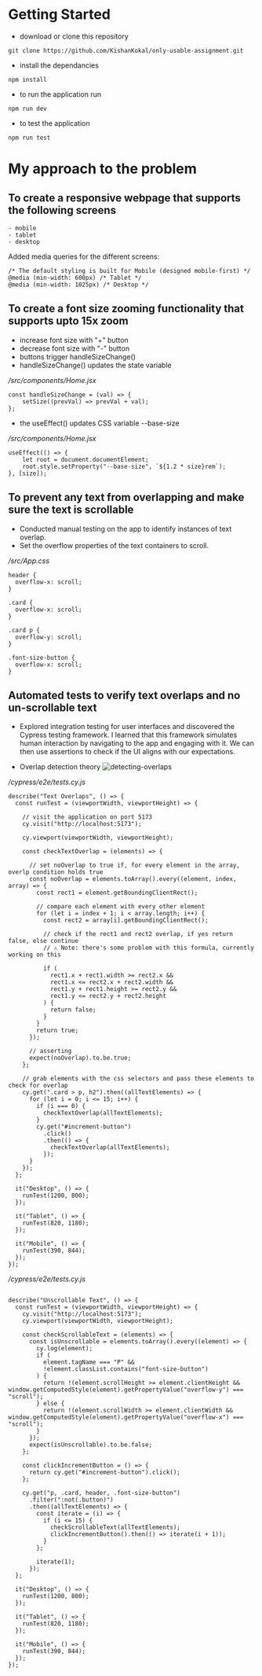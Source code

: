 # Getting Started

- download or clone this repository

```
git clone https://github.com/KishanKokal/only-usable-assignment.git
```

- install the dependancies

```
npm install
```

- to run the application run

```
npm run dev
```

- to test the application

```
npm run test
```

# My approach to the problem

## To create a responsive webpage that supports the following screens

    - mobile
    - tablet
    - desktop

Added media queries for the different screens:

```
/* The default styling is built for Mobile (designed mobile-first) */
@media (min-width: 600px) /* Tablet */
@media (min-width: 1025px) /* Desktop */
```

## To create a font size zooming functionality that supports upto 15x zoom

- increase font size with "+" button
- decrease font size with "-" button
- buttons trigger handleSizeChange()
- handleSizeChange() updates the state variable

_/src/components/Home.jsx_

```
const handleSizeChange = (val) => {
    setSize((prevVal) => prevVal + val);
};
```

- the useEffect() updates CSS variable --base-size

_/src/components/Home.jsx_

```
useEffect(() => {
    let root = document.documentElement;
    root.style.setProperty("--base-size", `${1.2 * size}rem`);
}, [size]);
```

## To prevent any text from overlapping and make sure the text is scrollable

- Conducted manual testing on the app to identify instances of text overlap.
- Set the overflow properties of the text containers to scroll.

_/src/App.css_

```
header {
  overflow-x: scroll;
}

.card {
  overflow-x: scroll;
}

.card p {
  overflow-y: scroll;
}

.font-size-button {
  overflow-x: scroll;
}
```

## Automated tests to verify text overlaps and no un-scrollable text

- Explored integration testing for user interfaces and discovered the Cypress testing framework. I learned that this framework simulates human interaction by navigating to the app and engaging with it. We can then use assertions to check if the UI aligns with our expectations.

* Overlap detection theory
![detecting-overlaps](assets/detecting-overlaps.png)

_/cypress/e2e/tests.cy.js_

```
describe("Text Overlaps", () => {
  const runTest = (viewportWidth, viewportHeight) => {

    // visit the application on port 5173
    cy.visit("http://localhost:5173");

    cy.viewport(viewportWidth, viewportHeight);

    const checkTextOverlap = (elements) => {

      // set noOverlap to true if, for every element in the array, overlp condition holds true
      const noOverlap = elements.toArray().every((element, index, array) => {
        const rect1 = element.getBoundingClientRect();

        // compare each element with every other element
        for (let i = index + 1; i < array.length; i++) {
          const rect2 = array[i].getBoundingClientRect();

          // check if the rect1 and rect2 overlap, if yes return false, else continue
          // ⚠️ Note: there's some problem with this formula, currently working on this

          if (
            rect1.x + rect1.width >= rect2.x &&
            rect1.x <= rect2.x + rect2.width &&
            rect1.y + rect1.height >= rect2.y &&
            rect1.y <= rect2.y + rect2.height
          ) {
            return false;
          }
        }
        return true;
      });

      // asserting
      expect(noOverlap).to.be.true;
    };

    // grab elements with the css selectors and pass these elements to check for overlap
    cy.get(".card > p, h2").then((allTextElements) => {
      for (let i = 0; i <= 15; i++) {
        if (i === 0) {
          checkTextOverlap(allTextElements);
        }
        cy.get("#increment-button")
          .click()
          .then(() => {
            checkTextOverlap(allTextElements);
          });
      }
    });
  };

  it("Desktop", () => {
    runTest(1200, 800);
  });

  it("Tablet", () => {
    runTest(820, 1180);
  });

  it("Mobile", () => {
    runTest(390, 844);
  });
});
```

_/cypress/e2e/tests.cy.js_

```

describe("Unscrollable Text", () => {
  const runTest = (viewportWidth, viewportHeight) => {
    cy.visit("http://localhost:5173");
    cy.viewport(viewportWidth, viewportHeight);

    const checkScrollableText = (elements) => {
      const isUnscrollable = elements.toArray().every((element) => {
        cy.log(element);
        if (
          element.tagName === "P" &&
          !element.classList.contains("font-size-button")
        ) {
          return !(element.scrollHeight >= element.clientHeight && window.getComputedStyle(element).getPropertyValue("overflow-y") === "scroll");
        } else {
          return !(element.scrollWidth >= element.clientWidth && window.getComputedStyle(element).getPropertyValue("overflow-x") === "scroll");
        }
      });
      expect(isUnscrollable).to.be.false;
    };

    const clickIncrementButton = () => {
      return cy.get("#increment-button").click();
    };

    cy.get("p, .card, header, .font-size-button")
      .filter(":not(.button)")
      .then((allTextElements) => {
        const iterate = (i) => {
          if (i <= 15) {
            checkScrollableText(allTextElements);
            clickIncrementButton().then(() => iterate(i + 1));
          }
        };

        iterate(1);
      });
  };

  it("Desktop", () => {
    runTest(1200, 800);
  });

  it("Tablet", () => {
    runTest(820, 1180);
  });

  it("Mobile", () => {
    runTest(390, 844);
  });
});

```
